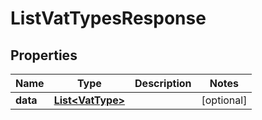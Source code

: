 

# ListVatTypesResponse



## Properties

| Name | Type | Description | Notes |
|------------ | ------------- | ------------- | -------------|
|**data** | [**List&lt;VatType&gt;**](VatType.md) |  |  [optional] |



